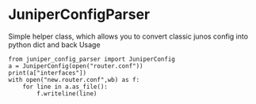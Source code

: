 # JuniperConfigParser
Simple helper class, which allows you to convert classic junos config into python dict and back
Usage

```
from juniper_config_parser import JuniperConfig
a = JuniperConfig(open("router.conf"))
print(a["interfaces"])
with open("new.router.conf",wb) as f:
    for line in a.as_file():
        f.writeline(line)
```
